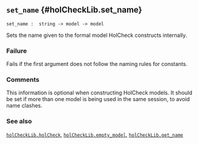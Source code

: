 ## `set_name` {#holCheckLib.set_name}


```
set_name :  string -> model -> model
```



Sets the name given to the formal model HolCheck constructs internally.

### Failure

Fails if the first argument does not follow the naming rules for constants.

### Comments

This information is optional when constructing HolCheck models. It should be set if more than one model is being used in the same session, to avoid name clashes.

### See also

[`holCheckLib.holCheck`](#holCheckLib.holCheck), [`holCheckLib.empty_model`](#holCheckLib.empty_model), [`holCheckLib.get_name`](#holCheckLib.get_name)

